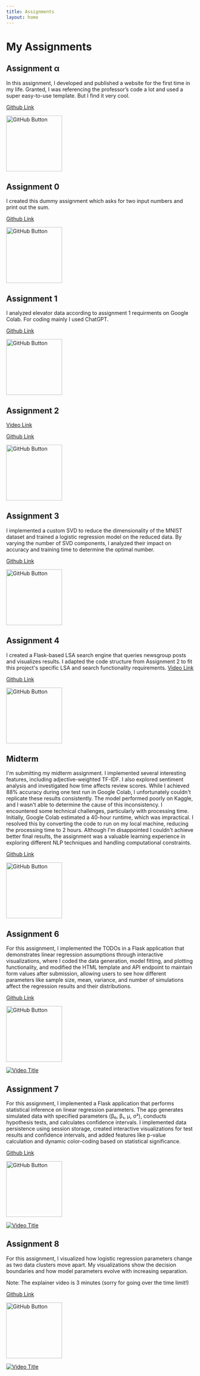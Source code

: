 ```yaml
---
title: Assignments
layout: home
---
```


# My Assignments

## Assignment α

In this assignment, I developed and published a website for the first time in my life. Granted, I was referencing the professor’s code a lot and used a super easy-to-use template. But I find it very cool.

[Github Link](https://github.com/kobajgenti/kobajgenti.github.io)

[<img src="https://raw.githubusercontent.com/fdivitto/FabGL/master/images/github.png" alt="GitHub Button" width="150px">](https://github.com/kobajgenti/kobajgenti.github.io)

## Assignment 0

I created this dummy assignment which asks for two input numbers and print out the sum.

[Github Link](https://github.com/kobajgenti/kjgenti-assignment-0/)

[<img src="https://raw.githubusercontent.com/fdivitto/FabGL/master/images/github.png" alt="GitHub Button" width="150px">](https://github.com/kobajgenti/kjgenti-assignment-0/)

## Assignment 1

I analyzed elevator data according to assignment 1 requirments on Google Colab. For coding mainly I used ChatGPT.

[Github Link](https://github.com/kobajgenti/kjgenti-assignment-1/)

[<img src="https://raw.githubusercontent.com/fdivitto/FabGL/master/images/github.png" alt="GitHub Button" width="150px">](https://github.com/kobajgenti/kjgenti-assignment-1/)

## Assignment 2

[Video Link](https://drive.google.com/drive/folders/1RhR7lI_CnVTeROKZz9h3_Ea2vXOB8w2Q?usp=share_link)

[Github Link](https://github.com/kobajgenti/kjgenti-assignment-2/)

[<img src="https://raw.githubusercontent.com/fdivitto/FabGL/master/images/github.png" alt="GitHub Button" width="150px">](https://github.com/kobajgenti/kjgenti-assignment-2/)

## Assignment 3

I implemented a custom SVD to reduce the dimensionality of the MNIST dataset and trained a logistic regression model on the reduced data. By varying the number of SVD components, I analyzed their impact on accuracy and training time to determine the optimal number.

[Github Link](https://github.com/kobajgenti/kjgenti-assignment-3/)

[<img src="https://raw.githubusercontent.com/fdivitto/FabGL/master/images/github.png" alt="GitHub Button" width="150px">](https://github.com/kobajgenti/kjgenti-assignment-3/)

## Assignment 4

I created a Flask-based LSA search engine that queries newsgroup posts and visualizes results. I adapted the code structure from Assignment 2 to fit this project's specific LSA and search functionality requirements.
[Video Link](https://drive.google.com/file/d/1CAvdj5KWYQmz493VdGIU7x_h5DkBHIeI/view?usp=sharing)

[Github Link](https://github.com/kobajgenti/kjgenti-assignment-4/)

[<img src="https://raw.githubusercontent.com/fdivitto/FabGL/master/images/github.png" alt="GitHub Button" width="150px">](https://github.com/kobajgenti/kjgenti-assignment-4/)

## Midterm

I'm submitting my midterm assignment. I implemented several interesting features, including adjective-weighted TF-IDF. I also explored sentiment analysis and investigated how time affects review scores.
While I achieved 88% accuracy during one test run in Google Colab, I unfortunately couldn't replicate these results consistently. The model performed poorly on Kaggle, and I wasn't able to determine the cause of this inconsistency.
I encountered some technical challenges, particularly with processing time. Initially, Google Colab estimated a 40-hour runtime, which was impractical. I resolved this by converting the code to run on my local machine, reducing the processing time to 2 hours.
Although I'm disappointed I couldn't achieve better final results, the assignment was a valuable learning experience in exploring different NLP techniques and handling computational constraints.

[Github Link](https://github.com/kobajgenti/cs506-midterm/tree/main)


[<img src="https://raw.githubusercontent.com/fdivitto/FabGL/master/images/github.png" alt="GitHub Button" width="150px">](https://github.com/kobajgenti/cs506-midterm/tree/main)

## Assignment 6

For this assignment, I implemented the TODOs in a Flask application that demonstrates linear regression assumptions through interactive visualizations, where I coded the data generation, model fitting, and plotting functionality, and modified the HTML template and API endpoint to maintain form values after submission, allowing users to see how different parameters like sample size, mean, variance, and number of simulations affect the regression results and their distributions.

[Github Link](https://github.com/kobajgenti/kjgenti-assignment-6/)

[<img src="https://raw.githubusercontent.com/fdivitto/FabGL/master/images/github.png" alt="GitHub Button" width="150px">](https://github.com/kobajgenti/kjgenti-assignment-6/)

[![Video Title](https://img.youtube.com/vi/u2uK7pennHs/0.jpg)](https://youtu.be/u2uK7pennHs)

## Assignment 7

For this assignment, I implemented a Flask application that performs statistical inference on linear regression parameters. The app generates simulated data with specified parameters (β₀, β₁, μ, σ²), conducts hypothesis tests, and calculates confidence intervals. I implemented data persistence using session storage, created interactive visualizations for test results and confidence intervals, and added features like p-value calculation and dynamic color-coding based on statistical significance.

[Github Link](https://github.com/kobajgenti/kjgenti-assignment-7/)

[<img src="https://raw.githubusercontent.com/fdivitto/FabGL/master/images/github.png" alt="GitHub Button" width="150px">](https://github.com/kobajgenti/kjgenti-assignment-7/)

[![Video Title](https://img.youtube.com/vi/v_2IHvClVuE/0.jpg)](https://youtu.be/v_2IHvClVuE)


## Assignment 8

For this assignment, I visualized how logistic regression parameters change as two data clusters move apart. My visualizations show the decision boundaries and how model parameters evolve with increasing separation.

Note: The explainer video is 3 minutes (sorry for going over the time limit!)

[Github Link](https://github.com/kobajgenti/kjgenti-assignment-8/)

[<img src="https://raw.githubusercontent.com/fdivitto/FabGL/master/images/github.png" alt="GitHub Button" width="150px">](https://github.com/kobajgenti/kjgenti-assignment-8/)

[![Video Title](https://img.youtu.be/6NTQH7FmoK8/0.jpg)](https://youtu.be/6NTQH7FmoK8)